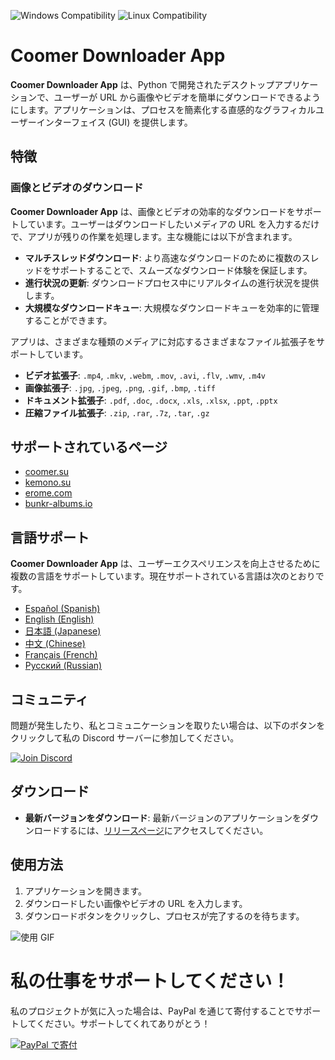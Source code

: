 ![Windows Compatibility](https://img.shields.io/badge/Windows-10%2C%2011-blue)
![Linux Compatibility](https://img.shields.io/badge/Linux-Compatible-green)

# Coomer Downloader App

**Coomer Downloader App** は、Python で開発されたデスクトップアプリケーションで、ユーザーが URL から画像やビデオを簡単にダウンロードできるようにします。アプリケーションは、プロセスを簡素化する直感的なグラフィカルユーザーインターフェイス (GUI) を提供します。

## 特徴

### 画像とビデオのダウンロード

**Coomer Downloader App** は、画像とビデオの効率的なダウンロードをサポートしています。ユーザーはダウンロードしたいメディアの URL を入力するだけで、アプリが残りの作業を処理します。主な機能には以下が含まれます。

- **マルチスレッドダウンロード**: より高速なダウンロードのために複数のスレッドをサポートすることで、スムーズなダウンロード体験を保証します。
- **進行状況の更新**: ダウンロードプロセス中にリアルタイムの進行状況を提供します。
- **大規模なダウンロードキュー**: 大規模なダウンロードキューを効率的に管理することができます。

アプリは、さまざまな種類のメディアに対応するさまざまなファイル拡張子をサポートしています。

- **ビデオ拡張子**: `.mp4`, `.mkv`, `.webm`, `.mov`, `.avi`, `.flv`, `.wmv`, `.m4v`
- **画像拡張子**: `.jpg`, `.jpeg`, `.png`, `.gif`, `.bmp`, `.tiff`
- **ドキュメント拡張子**: `.pdf`, `.doc`, `.docx`, `.xls`, `.xlsx`, `.ppt`, `.pptx`
- **圧縮ファイル拡張子**: `.zip`, `.rar`, `.7z`, `.tar`, `.gz`

## サポートされているページ

- [coomer.su](https://coomer.su/)
- [kemono.su](https://kemono.su/)
- [erome.com](https://www.erome.com/)
- [bunkr-albums.io](https://bunkr-albums.io/)

## 言語サポート

**Coomer Downloader App** は、ユーザーエクスペリエンスを向上させるために複数の言語をサポートしています。現在サポートされている言語は次のとおりです。

- [Español (Spanish)](https://github.com/Emy69/CoomerDL/blob/main/locales/es/README.md)
- [English (English)](https://github.com/Emy69/CoomerDL/blob/main/locales/en/README.md)
- [日本語 (Japanese)](https://github.com/Emy69/CoomerDL/blob/main/locales/ja/README.md)
- [中文 (Chinese)](https://github.com/Emy69/CoomerDL/blob/main/locales/zh/README.md)
- [Français (French)](https://github.com/Emy69/CoomerDL/blob/main/locales/fr/README.md)
- [Русский (Russian)](https://github.com/Emy69/CoomerDL/blob/main/locales/ru/README.md)

## コミュニティ

問題が発生したり、私とコミュニケーションを取りたい場合は、以下のボタンをクリックして私の Discord サーバーに参加してください。

[![Join Discord](https://img.shields.io/badge/Join-Discord-7289DA.svg?style=for-the-badge&logo=discord&logoColor=white)](https://discord.gg/ku8gSPsesh)

## ダウンロード

- **最新バージョンをダウンロード**: 最新バージョンのアプリケーションをダウンロードするには、[リリースページ](https://github.com/Emy69/CoomerDL/releases)にアクセスしてください。

## 使用方法

1. アプリケーションを開きます。
2. ダウンロードしたい画像やビデオの URL を入力します。
3. ダウンロードボタンをクリックし、プロセスが完了するのを待ちます。

![使用 GIF](https://github.com/Emy69/CoomerDL/blob/main/resources/screenshots/0627.gif)

# 私の仕事をサポートしてください！

私のプロジェクトが気に入った場合は、PayPal を通じて寄付することでサポートしてください。サポートしてくれてありがとう！

[![PayPal で寄付](https://img.shields.io/badge/Donate-PayPal-blue.svg?logo=paypal&style=for-the-badge)](https://www.paypal.com/paypalme/Emy699)
